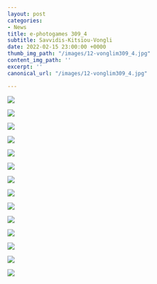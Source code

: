 ```yaml
---
layout: post
categories:
- News
title: e-photogames 309_4
subtitle: Savvidis-Kitsiou-Vongli
date: 2022-02-15 23:00:00 +0000
thumb_img_path: "/images/12-vonglim309_4.jpg"
content_img_path: ''
excerpt: ''
canonical_url: "/images/12-vonglim309_4.jpg"

---
```

![](/images/01-savvidist309_4.jpg)

![](/images/02-kitsioud309_4.jpg)

![](/images/03-vonglim309_4.jpg)

![](/images/04-savvidist309_4.jpg)

![](/images/05-kitsioud309_4.jpg)

![](/images/06-vonglim309_4.jpg)

![](/images/07-savvidist309_4.jpg)

![](/images/09-vonglim309_4.jpg)

![](/images/10-savvidist309_4.jpg)

![](/images/11-kitsioud309_4.jpg)

![](/images/12-vonglim309_4.jpg)

![](/images/13-savvidist309_4.jpg)

![](/images/14_kitsioud309_4.jpg)

![](/images/15-vonglim309_4.jpg)